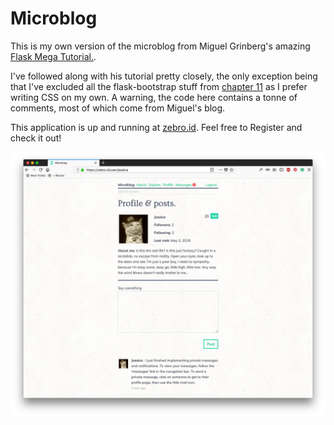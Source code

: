 # Microblog

This is my own version of the microblog from Miguel Grinberg's amazing [Flask Mega Tutorial.](https://blog.miguelgrinberg.com/post/the-flask-mega-tutorial-part-i-hello-world).  

I've followed along with his tutorial pretty closely, the only exception being that I've excluded all the flask-bootstrap stuff from [chapter 11](https://blog.miguelgrinberg.com/post/the-flask-mega-tutorial-part-xi-facelift) as I prefer writing CSS on my own. A warning, the code here contains a tonne of comments, most of which come from Miguel's blog.

This application is up and running at [zebro.id](https://zebro.id/). Feel free to Register and check it out!

![Microblog](/app/static/img/screenshot.png "Microblog running in Firefox")
